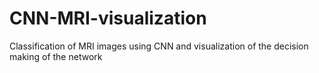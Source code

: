 # CNN-MRI-visualization
Classification of MRI images using CNN and visualization of the decision making of the network
